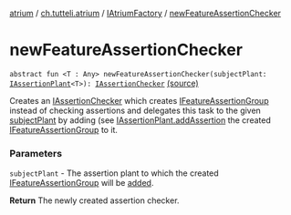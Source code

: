 [atrium](../../index.md) / [ch.tutteli.atrium](../index.md) / [IAtriumFactory](index.md) / [newFeatureAssertionChecker](.)

# newFeatureAssertionChecker

`abstract fun <T : Any> newFeatureAssertionChecker(subjectPlant: `[`IAssertionPlant`](../../ch.tutteli.atrium.creating/-i-assertion-plant/index.md)`<T>): `[`IAssertionChecker`](../../ch.tutteli.atrium.checking/-i-assertion-checker/index.md) [(source)](https://github.com/robstoll/atrium/tree/master/atrium-api/src/main/kotlin/ch/tutteli/atrium/IAtriumFactory.kt#L203)

Creates an [IAssertionChecker](../../ch.tutteli.atrium.checking/-i-assertion-checker/index.md) which creates [IFeatureAssertionGroup](../../ch.tutteli.atrium.assertions/-i-feature-assertion-group/index.md) instead of checking assertions
and delegates this task to the given [subjectPlant](new-feature-assertion-checker.md#ch.tutteli.atrium.IAtriumFactory$newFeatureAssertionChecker(ch.tutteli.atrium.creating.IAssertionPlant((ch.tutteli.atrium.IAtriumFactory.newFeatureAssertionChecker.T)))/subjectPlant) by adding (see [IAssertionPlant.addAssertion](../../ch.tutteli.atrium.creating/-i-assertion-plant/add-assertion.md)
the created [IFeatureAssertionGroup](../../ch.tutteli.atrium.assertions/-i-feature-assertion-group/index.md) to it.

### Parameters

`subjectPlant` - The assertion plant to which the created [IFeatureAssertionGroup](../../ch.tutteli.atrium.assertions/-i-feature-assertion-group/index.md)
    will be [added](../../ch.tutteli.atrium.creating/-i-assertion-plant/add-assertion.md).

**Return**
The newly created assertion checker.

